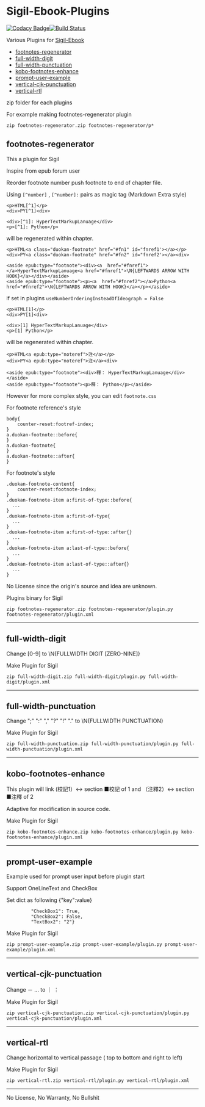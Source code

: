 # Sigil-Ebook-Plugins

[![Codacy Badge](https://api.codacy.com/project/badge/Grade/1f6ee51671344df8b0f1a613243354c1)](https://www.codacy.com/app/Kennyl/Sigil-Ebook-Plugins?utm_source=github.com&utm_medium=referral&utm_content=Kennyl/Sigil-Ebook-Plugins&utm_campaign=badger)[![Build Status](https://travis-ci.org/Kennyl/Sigil-Ebook-Plugins.svg?branch=master)](https://travis-ci.org/Kennyl/Sigil-Ebook-Plugins)

Various Plugins for [Sigil-Ebook](https://github.com/Sigil-Ebook/Sigil)

- [footnotes-regenerator](#footnotes-regenerator)
- [full-width-digit](#full-width-digit)
- [full-width-punctuation](#full-width-punctuation)
- [kobo-footnotes-enhance](#kobo-footnotes-enhance)
- [prompt-user-example](#prompt-user-example)
- [vertical-cjk-punctuation](#vertical-cjk-punctuation)
- [vertical-rtl](#vertical-rtl)

zip folder for each plugins

For example making footnotes-regenerator plugin

```
zip footnotes-regenerator.zip footnotes-regenerator/p*
```

## footnotes-regenerator

This a plugin for Sigil

Inspire from epub forum user

Reorder footnote number push footnote to end of chapter file.

Using ```[^number]``` , ```[^number]:``` pairs as magic tag (Markdown Extra style)

```
<p>HTML[^1]</p>
<div>PY[^1]<div>

<div>[^1]: HyperTextMarkupLanuage</div>
<p>[^1]: Python</p>
```
will be regenerated within chapter.
```
<p>HTML<a class="duokan-footnote" href="#fn1" id="fnref1'></a></p>
<div>PY<a class="duokan-footnote" href="#fn2" id="fnref2'></a><div>

<aside epub:type="footnote"><div><a  href="#fnref1"></a>HyperTextMarkupLanuage<a href="#fnref1">\N{LEFTWARDS ARROW WITH HOOK}</a></div></aside>
<aside epub:type="footnote"><p><a  href="#fnref2"></a>Python<a href="#fnref2">\N{LEFTWARDS ARROW WITH HOOK}</a></p></aside>
```

if set in plugins ```useNumberOrderingInsteadOfIdeograph = False```

```
<p>HTML[1]</p>
<div>PY[1]<div>

<div>[1] HyperTextMarkupLanuage</div>
<p>[1] Python</p>
```
will be regenerated within chapter.
```
<p>HTML<a epub:type="noteref">注</a></p>
<div>PY<a epub:type="noteref">注</a><div>

<aside epub:type="footnote"><div>釋： HyperTextMarkupLanuage</div></aside>
<aside epub:type="footnote"><p>釋： Python</p></aside>
```

However for more complex style, you can edit ```footnote.css```

For footnote reference's style

```
body{
    counter-reset:footref-index;
}
a.duokan-footnote::before{
}
a.duokan-footnote{
}
a.duokan-footnote::after{
}
```

For footnote's style

```
.duokan-footnote-content{
    counter-reset:footnote-index;
}
.duokan-footnote-item a:first-of-type::before{
  ...
}
.duokan-footnote-item a:first-of-type{
  ...
}
.duokan-footnote-item a:first-of-type::after{}
  ...
}
.duokan-footnote-item a:last-of-type::before{
  ...
}
.duokan-footnote-item a:last-of-type::after{}
  ...
}
```

No License since the origin's source and idea are unknown.

Plugins binary for Sigil
```
zip footnotes-regenerator.zip footnotes-regenerator/plugin.py footnotes-regenerator/plugin.xml
```
<hr/>

## full-width-digit

Change [0-9] to \N{FULLWIDTH DIGIT [ZERO-NINE]}

Make Plugin for Sigil
```
zip full-width-digit.zip full-width-digit/plugin.py full-width-digit/plugin.xml
```
<hr/>

## full-width-punctuation

Change ";" ":" "," "?" "!" "." to \N{FULLWIDTH PUNCTUATION}

Make Plugin for Sigil
```
zip full-width-punctuation.zip full-width-punctuation/plugin.py full-width-punctuation/plugin.xml
```
<hr/>

## kobo-footnotes-enhance

This plugin will link (校記1）<-> section ■校記 of 1
and （注釋2）<-> section ■注釋 of 2

Adaptive for modification in source code.

Make Plugin for Sigil
```
zip kobo-footnotes-enhance.zip kobo-footnotes-enhance/plugin.py kobo-footnotes-enhance/plugin.xml
```
<hr/>

## prompt-user-example

Example used for prompt user input before plugin start

Support OneLineText and CheckBox

Set dict as following {"key":value}

```items = {"TextBox1": "",
         "CheckBox1": True,
         "CheckBox2": False,
         "TextBox2": "2"}
```

Make Plugin for Sigil

```
zip prompt-user-example.zip prompt-user-example/plugin.py prompt-user-example/plugin.xml
```

<hr />

## vertical-cjk-punctuation

Change － … to ｜ ⋮

Make Plugin for Sigil
```
zip vertical-cjk-punctuation.zip vertical-cjk-punctuation/plugin.py vertical-cjk-punctuation/plugin.xml
```
<hr/>

## vertical-rtl

Change horizontal to vertical passage ( top to bottom and right to left)

Make Plugin for Sigil
```
zip vertical-rtl.zip vertical-rtl/plugin.py vertical-rtl/plugin.xml
```
<hr/>

No License, No Warranty, No Bullshit
